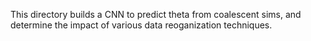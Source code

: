 This directory builds a CNN to predict theta from coalescent sims, and determine the impact of various data reoganization techniques.

